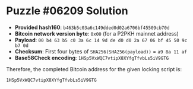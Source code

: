 # Puzzle #06209 Solution

- **Provided hash160**: `b463b5c03a6c149dded0d02a6706bf45509cb70d`
- **Bitcoin network version byte**: `0x00` (for a P2PKH mainnet address)
- **Payload**: `00 b4 63 b5 c0 3a 6c 14 9d de d0 d0 2a 67 06 bf 45 50 9c b7 0d`
- **Checksum**: First four bytes of `SHA256(SHA256(payload))` = `a9 8a 11 af`
- **Base58Check encoding**: `1HSp5VxWQC7vtipX8XYfgTfvbLs5iV9GTG`

Therefore, the completed Bitcoin address for the given locking script is:

```
1HSp5VxWQC7vtipX8XYfgTfvbLs5iV9GTG
```
